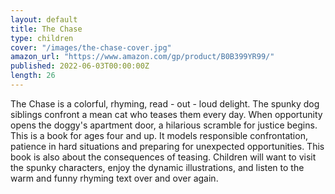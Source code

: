 ```yaml
---
layout: default
title: The Chase
type: children
cover: "/images/the-chase-cover.jpg"
amazon_url: "https://www.amazon.com/gp/product/B0B399YR99/"
published: 2022-06-03T00:00:00Z
length: 26
---
```

The Chase is a colorful, rhyming, read - out - loud delight. The spunky dog siblings confront a mean cat who teases them every day. When opportunity opens the doggy's apartment door, a hilarious scramble for justice begins. This is a book for ages four and up. It models responsible confrontation, patience in hard situations and preparing for unexpected opportunities. This book is also about the consequences of teasing. Children will want to visit the spunky characters, enjoy the dynamic illustrations, and listen to the warm and funny rhyming text over and over again.